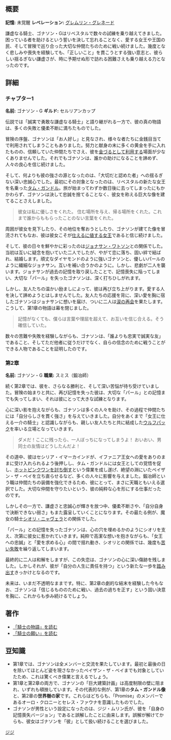 <!-- title: ゴナソン・G -->
<!-- quote: 私はただの謙虚なる騎士…ゴナソン・G。お会いできて光栄です。 -->
<!-- chapters: -1 -->
<!-- images: (ゴナソンのチャプター1プロフィール), (リベスタルの民を脅かすゴナソン), (ゴナソンのチャプター2プロフィール), ("Monster" MVに登場するゴナソン), (チャプター2エンディングのゴナソン) -->
<!-- model: false -->

## 概要

**記憶:** 未覚醒
**レベレーション:** [グレムリン・グレネード](#entry:gremlin-grenade-entry)

謙虚なる騎士、ゴナソン・Gはリベスタルで数々の試練を乗り越えてきました。困っている者を助けるという誓いを決して忘れることなく、愛する女王や王国の民、そして冒険で巡り合った大切な仲間たちのために戦い続けました。幾度となく悲しみや喪失を経験しても、「正しいこと」を貫こうとする強い意志と、彼らしい揺るぎない謙虚さが、時に予期せぬ形で訪れる困難さえも乗り越える力となったのです。

## 詳細

### チャプター1

**名前:** ゴナソン・G
**ギルド:** セルリアンカップ

伝説では「誠実で勇敢な謙虚なる騎士」と語り継がれる一方で、彼の真の物語は、多くの失敗と優柔不断に満ちたものでした。

冒険の序盤、ゴナソンは「お人好し」と見なされ、様々な者たちに金銭目当てで利用されてしまうこともありました。努力と献身の末に多くの黄金を手に入れたものの、信頼していた仲間たちでさえ、彼を[金づるとして利用する](https://www.youtube.com/watch?v=kB2jUKUsxtE&t=6008s)場面が少なくありませんでした。それでもゴナソンは、誰かの助けになることを諦めず、人々の良心を信じ続けました。

そして、何よりも彼の強さの源となったのは、「大切だと認めた者」への揺るぎない深い忠誠心でした。最初にその対象となったのは、リベスタルの新たな女王を名乗った[タム・ガンドル](#entry:kronii-entry)。旅が始まってわずか数日後に去ってしまったにもかかわらず、ゴナソンは決して忠誠を捨てることなく、彼女を称える巨大な像を建てることさえしました。

> 彼女は私に優しさをくれた。
> 住む場所を与え、帰る場所をくれた。これまで誰からももらったことのない言葉をくれた。

周囲が彼女を見下したり、その地位を奪おうとしたり、ゴナソンが建てた像を冒涜されてもなお、彼は彼女こそが[仕えるに値する女王](https://youtu.be/oygFzGlMT28?t=2979)であると信じ続けました。

そして、彼の日々を鮮やかに彩ったのは[ジョナサン・ワトソン](#entry:ame-entry)との関係でした。当初は互いに疑念を抱いていた二人でしたが、やがて恋に落ち、固い絆で結ばれ、結婚します。頑丈なダイヤモンドのように強いゴナソンと、優しいパールのように繊細なジョナサン。互いを補い合うかのように。しかし、悲劇が二人を襲います。ジョナサンが過去の記憶を取り戻したことで、記憶喪失に陥ってしまい、大切な「パール」を失ったゴナソンは、深く打ちひしがれます。

しかし、友人たちの温かい励ましによって、彼は再び立ち上がります。愛する人を決して諦めようとはしませんでした。友人たちの応援を背に、深い愛を胸に宿したゴナソンはジョナサンに想いを届け、ついに二人は[涙の再会](#entry:a-knights-tale-entry)を果たします。こうして、第1章の物語は幕を閉じました。

> 記憶がなくても、僕らは言葉や理屈を超えて、お互いを信じ合える。そう確信していた。

数々の苦難や失敗を経験しながらも、ゴナソンは、「誰よりも忠実で誠実な友」であること、そしてただ他者に従うだけでなく、自らの信念のために戦うことができる人物であることを証明したのです。

### 第2章

**名前:** ゴナソン・G
**職業:** スミス（鍛冶師）

続く第2章では、彼を、さらなる勝利と、そして深い苦悩が待ち受けていました。冒険の始まりと共に、再び記憶を失った彼は、大切な「パール」との記憶までも失ってしまい、それは彼にとって大きな試練となります。

心に深い影を抱えながらも、ゴナソンは多くの人々を助け、その過程で仲間たちには「自分らしさを貫く強さ」を与えていきました。自分をあくまで「女王に仕える一介の騎士」と認識しながらも、親しい友人たちと共に結成した[ウルフパック](https://youtu.be/dgfH4qnRlfw?t=2105)を率いる立場となっていきます。

> ダメだ！ここに残ったら、一人ぼっちになってしまうよ！
> おいおい、男同士の友情はどうしたんだよ！

その道中、彼はセシリア・イマーカインドが、イファニア王女への愛をありのままに受け入れられるよう後押しし、タム・ガンドルには女王としての覚悟を促し、[ホットピンクワンを討ち倒す](https://youtu.be/rDdbFYqcAyI?t=9279)という偉業を成し遂げ、絶望の淵にいたペイザン・ザ・ベイを立ち直らせるなど、多くの人々に影響を与えました。鍛冶師という職は仲間たちの装備を強化できるため、彼にとって、まさに天職ともいえる選択でした。大切な仲間を守りたいという、彼の純粋な心を形にする仕事だったのです。

しかしその一方で、謙虚さと忠誠心が輝きを放つ中、優柔不断さや、「自分自身で決断できない弱さ」もまた露呈していくことになります。その最たる例が、魔女の騎士[シオリ・ニャヴェラ](#entry:humble-knight-witch-entry)との関係でした。

「パール」との記憶を失ったゴナソンは、心の穴を埋めるかのようにシオリを支え、次第に彼女に惹かれていきます。純粋で高潔な想いを抱きながらも、「女王への忠誠」と「愛を求める心」の間で揺れ動き、シオリとの関係では、幾度も[苦い失敗](https://www.youtube.com/watch?v=BSPi8sTHdAY&t=12003s)を繰り返してしまいます。

最終的に二人は和解をしますが、この失恋は、ゴナソンの心に深い傷跡を残しました。しかしそれが、彼が「自分の人生に責任を持つ」という新たな一歩を[踏み出す](https://youtu.be/rDdbFYqcAyI?t=10507)きっかけとなるのです。

未来は、いまだ不透明なままです。特に、第2章の劇的な結末を経験した今もなお、ゴナソンは「信じるもののために戦い、過去の過ちを正す」という固い決意を胸に、これからも歩み続けるでしょう。

## 著作

- [「騎士の物語」を読む](#text:a-knights-tale)
- [「騎士の願い」を読む](#text:a-knights-wish)

## 豆知識

- 第1章では、ゴナソンは全メンバーと交流を果たしています。最初と最後の日を除いてほとんど姿を現さなかったペイザン・ザ・ベイまでも対象としていたため、これは驚くべき偉業と言えるでしょう。
- 第1章と第2章の両方で、ゴナソンの「巨大建築計画」は高度制限の壁に阻まれ、いずれも頓挫しています。その代表的な例が、第1章の**タム・ガンドル像**と、第2章の**世界樹の家**です。これらはどちらも、「Promise」のメンバーであるオーロ・クロニーとセレス・ファウナを意識したものでした。
- ゴナソンが男性という設定になったのは、ジジ・ムリン氏が、彼を「自身の記憶喪失バージョン」であると誤解したことに由来します。誤解が解けてからも、彼女はゴナソンを「彼」として扱い続けることを選びました。

[ジジ](#easter:easter-gigi)
